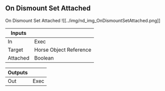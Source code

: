 ## On Dismount Set Attached
On Dismount Set Attached
![[../img/nd_img_OnDismountSetAttached.png]]

|Inputs||
|--|--|
| In | Exec |
| Target | Horse Object Reference |
| Attached | Boolean |

|Outputs||
|--|--|
| Out | Exec |

